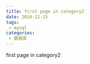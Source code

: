 ```yaml
---
title: first page in category2
date: 2016-12-15
tags:
 - mysql
categories: 
 - 数据库
---
```


first page in category2